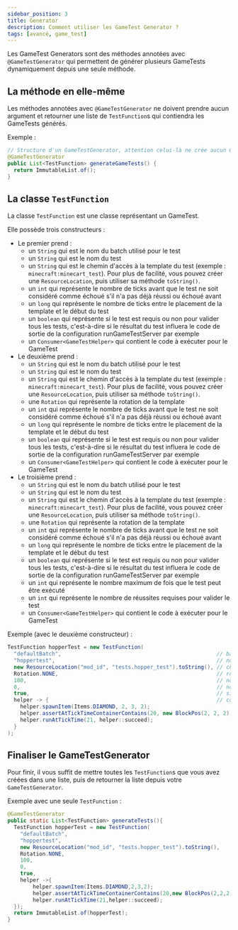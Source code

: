 ```yaml
---
sidebar_position: 3
title: Generator
description: Comment utiliser les GameTest Generator ?
tags: [avancé, game_test]
---
```


Les GameTest Generators sont des méthodes annotées avec `@GameTestGenerator` qui permettent de générer plusieurs GameTests dynamiquement depuis une seule méthode.

## La méthode en elle-même

Les méthodes annotées avec `@GameTestGenerator` ne doivent prendre aucun argument et retourner une liste de `TestFunction`s qui contiendra les GameTests générés.

Exemple :
```java
// Structure d'un GameTestGenerator, attention celui-là ne crée aucun GameTest !
@GameTestGenerator
public List<TestFunction> generateGameTests() {
  return ImmutableList.of();
}
```

## La classe `TestFunction`

La classe `TestFunction` est une classe représentant un GameTest.

Elle possède trois constructeurs :
- Le premier prend :
  - un `String` qui est le nom du batch utilisé pour le test
  - un `String` qui est le nom du test
  - un `String` qui est le chemin d'accès à la template du test (exemple : `minecraft:minecart_test`). Pour plus de facilité, vous pouvez créer une `ResourceLocation`, puis utiliser sa méthode `toString()`.
  - un `int` qui représente le nombre de ticks avant que le test ne soit considéré comme échoué s'il n'a pas déjà réussi ou échoué avant
  - un `long` qui représente le nombre de ticks entre le placement de la template et le début du test
  - un `boolean` qui représente si le test est requis ou non pour valider tous les tests, c'est-à-dire si le résultat du test influera le code de sortie de la configuration runGameTestServer par exemple
  - un `Consumer<GameTestHelper>` qui contient le code à exécuter pour le GameTest
- Le deuxième prend :
  - un `String` qui est le nom du batch utilisé pour le test
  - un `String` qui est le nom du test
  - un `String` qui est le chemin d'accès à la template du test (exemple : `minecraft:minecart_test`). Pour plus de facilité, vous pouvez créer une `ResourceLocation`, puis utiliser sa méthode `toString()`.
  - une `Rotation` qui représente la rotation de la template
  - un `int` qui représente le nombre de ticks avant que le test ne soit considéré comme échoué s'il n'a pas déjà réussi ou échoué avant
  - un `long` qui représente le nombre de ticks entre le placement de la template et le début du test
  - un `boolean` qui représente si le test est requis ou non pour valider tous les tests, c'est-à-dire si le résultat du test influera le code de sortie de la configuration runGameTestServer par exemple
  - un `Consumer<GameTestHelper>` qui contient le code à exécuter pour le GameTest
- Le troisième prend :
  - un `String` qui est le nom du batch utilisé pour le test
  - un `String` qui est le nom du test
  - un `String` qui est le chemin d'accès à la template du test (exemple : `minecraft:minecart_test`). Pour plus de facilité, vous pouvez créer une `ResourceLocation`, puis utiliser sa méthode `toString()`.
  - une `Rotation` qui représente la rotation de la template
  - un `int` qui représente le nombre de ticks avant que le test ne soit considéré comme échoué s'il n'a pas déjà réussi ou échoué avant
  - un `long` qui représente le nombre de ticks entre le placement de la template et le début du test
  - un `boolean` qui représente si le test est requis ou non pour valider tous les tests, c'est-à-dire si le résultat du test influera le code de sortie de la configuration runGameTestServer par exemple
  - un `int` qui représente le nombre maximum de fois que le test peut être exécuté
  - un `int` qui représente le nombre de réussites requises pour valider le test
  - un `Consumer<GameTestHelper>` qui contient le code à exécuter pour le GameTest

Exemple (avec le deuxième constructeur) :
```java
TestFunction hopperTest = new TestFunction(
  "defaultBatch",                                                 // batch utilisé pour le test
  "hoppertest",                                                   // nom du test
  new ResourceLocation("mod_id", "tests.hopper_test").toString(), // chemin d'accès à la template du test
  Rotation.NONE,                                                  // rotation de la template
  100,                                                            // nombre de ticks avant que le test ne soit considéré comme échoué s'il n'a pas déjà réussi ou échoué avant
  0,                                                              // nombre de ticks entre le placement de la template et le début du test
  true,                                                           // si le test est requis ou non
  helper -> {                                                     // code à exécuter pour le GameTest
    helper.spawnItem(Items.DIAMOND, 2, 3, 2);
    helper.assertAtTickTimeContainerContains(20, new BlockPos(2, 2, 2), Items.DIAMOND);
    helper.runAtTickTime(21, helper::succeed);
  }
);
```

## Finaliser le GameTestGenerator

Pour finir, il vous suffit de mettre toutes les `TestFunction`s que vous avez créées dans une liste, puis de retourner la liste depuis votre `GameTestGenerator`.

Exemple avec une seule `TestFunction` :
```java
@GameTestGenerator
public static List<TestFunction> generateTests(){
  TestFunction hopperTest = new TestFunction(
    "defaultBatch",
    "hoppertest",
    new ResourceLocation("mod_id", "tests.hopper_test").toString(),
    Rotation.NONE,
    100,
    0,
    true,
    helper ->{
        helper.spawnItem(Items.DIAMOND,2,3,2);
        helper.assertAtTickTimeContainerContains(20,new BlockPos(2,2,2),Items.DIAMOND);
        helper.runAtTickTime(21,helper::succeed);
  });
  return ImmutableList.of(hopperTest);
}
```